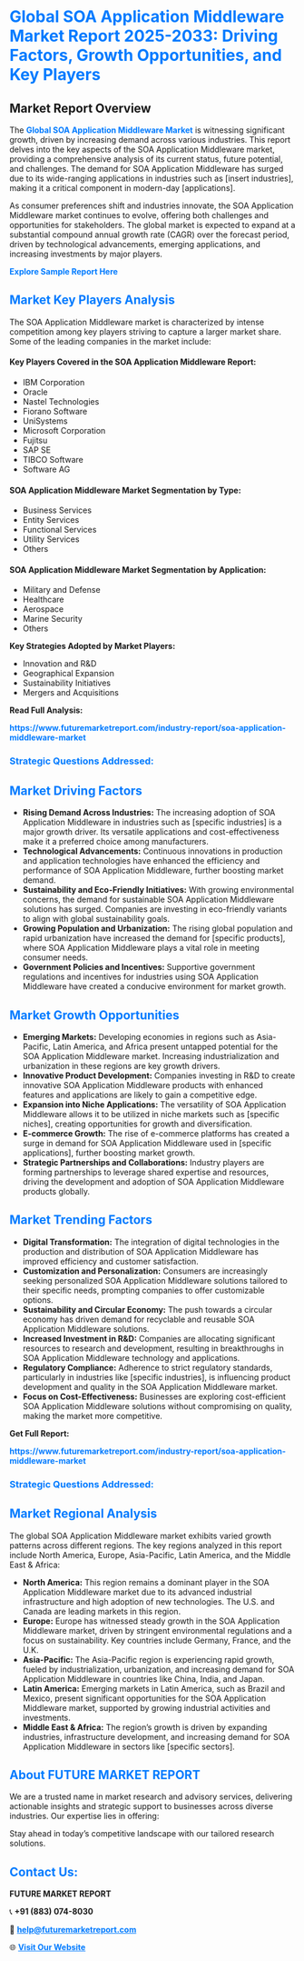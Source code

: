<h1 style="color: #007BFF;">Global SOA Application Middleware Market Report 2025-2033: Driving Factors, Growth Opportunities, and Key Players</h1>

<section id="overview">
<h2>Market Report Overview</h2>
<p>The <a href="https://www.futuremarketreport.com/industry-report/soa-application-middleware-market" style="color: #007BFF; text-decoration: none;"><strong>Global SOA Application Middleware Market</strong></a> is witnessing significant growth, driven by increasing demand across various industries. This report delves into the key aspects of the SOA Application Middleware market, providing a comprehensive analysis of its current status, future potential, and challenges. The demand for SOA Application Middleware has surged due to its wide-ranging applications in industries such as [insert industries], making it a critical component in modern-day [applications].</p>
<p>As consumer preferences shift and industries innovate, the SOA Application Middleware market continues to evolve, offering both challenges and opportunities for stakeholders. The global market is expected to expand at a substantial compound annual growth rate (CAGR) over the forecast period, driven by technological advancements, emerging applications, and increasing investments by major players.</p>
</section>

<section id="overview">
<p><a href="https://www.futuremarketreport.com/request-sample/reportId=60645" style="color: #007BFF; text-decoration: none;"><strong>Explore Sample Report Here</strong></a></p>
</section>

<section id="key-players">
<h2 style="color: #007BFF;">Market Key Players Analysis</h2>
<p>The SOA Application Middleware market is characterized by intense competition among key players striving to capture a larger market share. Some of the leading companies in the market include:</p>
<h4>Key Players Covered in the SOA Application Middleware Report:</h4>
<ul><li>IBM Corporation</li><li>Oracle</li><li>Nastel Technologies</li><li>Fiorano Software</li><li>UniSystems</li><li>Microsoft Corporation</li><li>Fujitsu</li><li>SAP SE</li><li>TIBCO Software</li><li>Software AG</li></ul>
<h4>SOA Application Middleware Market Segmentation by Type:</h4>
<ul><li>Business Services</li><li>Entity Services</li><li>Functional Services</li><li>Utility Services</li><li>Others</li></ul>

<h4>SOA Application Middleware Market Segmentation by Application:</h4>
<ul><li>Military and Defense</li><li>Healthcare</li><li>Aerospace</li><li>Marine Security</li><li>Others</li></ul>
<p><strong>Key Strategies Adopted by Market Players:</strong></p>
<ul>
<li>Innovation and R&D</li>
<li>Geographical Expansion</li>
<li>Sustainability Initiatives</li>
<li>Mergers and Acquisitions</li>
</ul>
</section>

<section>
<p><strong>Read Full Analysis: </strong></p><a href="https://www.futuremarketreport.com/industry-report/soa-application-middleware-market" style="color: #007BFF; text-decoration: none;"><strong>https://www.futuremarketreport.com/industry-report/soa-application-middleware-market</strong></a>
<h3 style="color: #007BFF;">Strategic Questions Addressed:</h3>
</section>

<section id="driving-factors">
<h2 style="color: #007BFF;">Market Driving Factors</h2>
<ul>
<li><strong>Rising Demand Across Industries:</strong> The increasing adoption of SOA Application Middleware in industries such as [specific industries] is a major growth driver. Its versatile applications and cost-effectiveness make it a preferred choice among manufacturers.</li>
<li><strong>Technological Advancements:</strong> Continuous innovations in production and application technologies have enhanced the efficiency and performance of SOA Application Middleware, further boosting market demand.</li>
<li><strong>Sustainability and Eco-Friendly Initiatives:</strong> With growing environmental concerns, the demand for sustainable SOA Application Middleware solutions has surged. Companies are investing in eco-friendly variants to align with global sustainability goals.</li>
<li><strong>Growing Population and Urbanization:</strong> The rising global population and rapid urbanization have increased the demand for [specific products], where SOA Application Middleware plays a vital role in meeting consumer needs.</li>
<li><strong>Government Policies and Incentives:</strong> Supportive government regulations and incentives for industries using SOA Application Middleware have created a conducive environment for market growth.</li>
</ul>
</section>

<section id="growth-opportunities">
<h2 style="color: #007BFF;">Market Growth Opportunities</h2>
<ul>
<li><strong>Emerging Markets:</strong> Developing economies in regions such as Asia-Pacific, Latin America, and Africa present untapped potential for the SOA Application Middleware market. Increasing industrialization and urbanization in these regions are key growth drivers.</li>
<li><strong>Innovative Product Development:</strong> Companies investing in R&D to create innovative SOA Application Middleware products with enhanced features and applications are likely to gain a competitive edge.</li>
<li><strong>Expansion into Niche Applications:</strong> The versatility of SOA Application Middleware allows it to be utilized in niche markets such as [specific niches], creating opportunities for growth and diversification.</li>
<li><strong>E-commerce Growth:</strong> The rise of e-commerce platforms has created a surge in demand for SOA Application Middleware used in [specific applications], further boosting market growth.</li>
<li><strong>Strategic Partnerships and Collaborations:</strong> Industry players are forming partnerships to leverage shared expertise and resources, driving the development and adoption of SOA Application Middleware products globally.</li>
</ul>
</section>

<section id="trending-factors">
<h2 style="color: #007BFF;">Market Trending Factors</h2>
<ul>
<li><strong>Digital Transformation:</strong> The integration of digital technologies in the production and distribution of SOA Application Middleware has improved efficiency and customer satisfaction.</li>
<li><strong>Customization and Personalization:</strong> Consumers are increasingly seeking personalized SOA Application Middleware solutions tailored to their specific needs, prompting companies to offer customizable options.</li>
<li><strong>Sustainability and Circular Economy:</strong> The push towards a circular economy has driven demand for recyclable and reusable SOA Application Middleware solutions.</li>
<li><strong>Increased Investment in R&D:</strong> Companies are allocating significant resources to research and development, resulting in breakthroughs in SOA Application Middleware technology and applications.</li>
<li><strong>Regulatory Compliance:</strong> Adherence to strict regulatory standards, particularly in industries like [specific industries], is influencing product development and quality in the SOA Application Middleware market.</li>
<li><strong>Focus on Cost-Effectiveness:</strong> Businesses are exploring cost-efficient SOA Application Middleware solutions without compromising on quality, making the market more competitive.</li>
</ul>
</section>

<section>
<p><strong>Get Full Report: </strong></p><a href="https://www.futuremarketreport.com/industry-report/soa-application-middleware-market" style="color: #007BFF; text-decoration: none;"><strong>https://www.futuremarketreport.com/industry-report/soa-application-middleware-market</strong></a>
<h3 style="color: #007BFF;">Strategic Questions Addressed:</h3>
</section>


<section id="regional-analysis">
<h2 style="color: #007BFF;">Market Regional Analysis</h2>
<p>The global SOA Application Middleware market exhibits varied growth patterns across different regions. The key regions analyzed in this report include North America, Europe, Asia-Pacific, Latin America, and the Middle East & Africa:</p>
<ul>
<li><strong>North America:</strong> This region remains a dominant player in the SOA Application Middleware market due to its advanced industrial infrastructure and high adoption of new technologies. The U.S. and Canada are leading markets in this region.</li>
<li><strong>Europe:</strong> Europe has witnessed steady growth in the SOA Application Middleware market, driven by stringent environmental regulations and a focus on sustainability. Key countries include Germany, France, and the U.K.</li>
<li><strong>Asia-Pacific:</strong> The Asia-Pacific region is experiencing rapid growth, fueled by industrialization, urbanization, and increasing demand for SOA Application Middleware in countries like China, India, and Japan.</li>
<li><strong>Latin America:</strong> Emerging markets in Latin America, such as Brazil and Mexico, present significant opportunities for the SOA Application Middleware market, supported by growing industrial activities and investments.</li>
<li><strong>Middle East & Africa:</strong> The region’s growth is driven by expanding industries, infrastructure development, and increasing demand for SOA Application Middleware in sectors like [specific sectors].</li>
</ul>
</section>

<footer>
<h2 style="color: #007BFF;">About FUTURE MARKET REPORT</h2>
<p>We are a trusted name in market research and advisory services, delivering actionable insights and strategic support to businesses across diverse industries. Our expertise lies in offering:</p>

<p>Stay ahead in today’s competitive landscape with our tailored research solutions.</p>

<h2 style="color: #007BFF;">Contact Us:</h2>
<p><strong>FUTURE MARKET REPORT</strong></p>
<p>📞 <strong>+91 (883) 074-8030</strong></p>
<p>📧 <strong><a href="mailto:help@futuremarketreport.com" style="color: #007BFF;">help@futuremarketreport.com</a></strong></p>
<p>🌐 <strong><a href="https://www.futuremarketreport.com/" style="color: #007BFF;">Visit Our Website</a></strong></p>
</footer>
